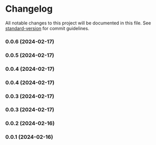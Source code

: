 # Changelog

All notable changes to this project will be documented in this file. See [standard-version](https://github.com/conventional-changelog/standard-version) for commit guidelines.

### 0.0.6 (2024-02-17)

### 0.0.5 (2024-02-17)

### 0.0.4 (2024-02-17)

### 0.0.4 (2024-02-17)

### 0.0.3 (2024-02-17)

### 0.0.3 (2024-02-17)

### 0.0.2 (2024-02-16)

### 0.0.1 (2024-02-16)
